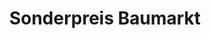 ---
title: "Sonderpreis Baumarkt"
url: /bischofsheim-i-d-rhoen/sonderpreis-baumarkt/
shop: Baumarkt
---